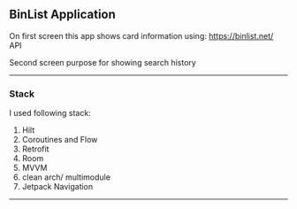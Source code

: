 ## BinList Application

On first screen this app shows card information using: https://binlist.net/ API


Second screen purpose for showing search history

___
### Stack
 I used following stack:
  
  1. Hilt
  2. Coroutines and Flow
  3. Retrofit
  4. Room
  5. MVVM
  6. clean arch/ multimodule
  7. Jetpack Navigation

  ___

